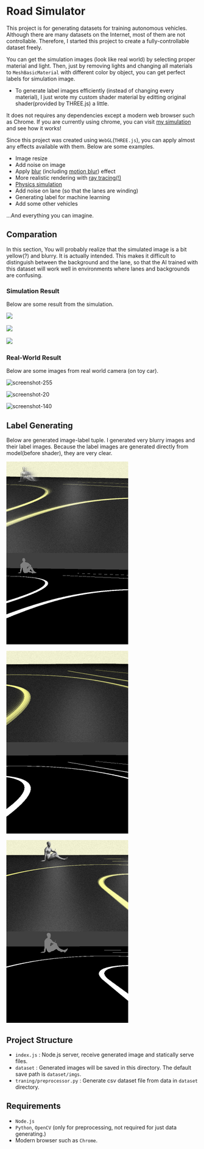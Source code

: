 # Road Simulator

This project is for generating datasets for training autonomous vehicles. Although there are many datasets on the Internet, most of them are not controllable. Therefore, I started this project to create a fully-controllable dataset freely.

You can get the simulation images (look like real world) by selecting proper material and light. Then, just by removing lights and changing all materials to `MeshBasicMaterial` with different color by object, you can get perfect labels for simulation image.

- To generate label images efficiently (instead of changing every material), I just wrote my custom shader material by editting original shader(provided by THREE.js) a little.

It does not requires any dependencies except a modern web browser such as Chrome. If you are currently using chrome, you can visit [my simulation](https://unknownpgr.github.io/road-simulator/index.html) and see how it works!

Since this project was created using `WebGL`(`THREE.js`), you can apply almost any effects available with them. Below are some examples.

- Image resize
- Add noise on image
- Apply [blur](https://stackoverflow.com/questions/15354117/three-js-blur-the-frame-buffer) (including [motion blur](https://codepen.io/tjezidzic/pen/LMppKp)) effect
- More realistic rendering with [ray tracing(!)](http://madebyevan.com/webgl-path-tracing/)
- [Physics simulation](https://chandlerprall.github.io/Physijs/)
- Add noise on lane (so that the lanes are winding)
- Generating label for machine learning
- Add some other vehicles

...And everything you can imagine.

## Comparation

In this section, You will probably realize that the simulated image is a bit yellow(?) and blurry. It is actually intended. This makes it difficult to distinguish between the background and the lane, so that the AI trained with this dataset will work well in environments where lanes and backgrounds are confusing.

### Simulation Result

Below are some result from the simulation.

![](imgs/sim/sim1.png)

![](imgs/sim/sim2.png)

![](imgs/sim/sim3.png)

### Real-World Result

Below are some images from real world camera (on toy car).

![screenshot-255](imgs/real/screenshot-255.jpg)

![screenshot-20](imgs/real/screenshot-20.jpg)

![screenshot-140](imgs/real/screenshot-140.jpg)

## Label Generating

Below are generated image-label tuple. I generated very blurry images and their label images. Because the label images are generated directly from model(before shader), they are very clear.

![](imgs/label/label1.png)

![](imgs/label/label2.png)

![](imgs/label/label3.png)

## Project Structure

- `index.js` : Node.js server, receive generated image and statically serve files.
- `dataset` : Generated images will be saved in this directory. The default save path is `dataset/imgs`.
- `traning/preprocessor.py` : Generate csv dataset file from data in `dataset` directory.

## Requirements

- `Node.js`
- `Python`, `OpenCV` (only for preprocessing, not required for just data generating.)
- Modern browser such as `Chrome`.

